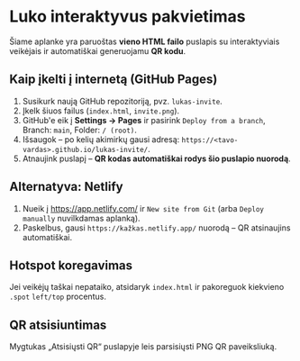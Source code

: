 # Luko interaktyvus pakvietimas

Šiame aplanke yra paruoštas **vieno HTML failo** puslapis su interaktyviais veikėjais ir automatiškai generuojamu **QR kodu**.

## Kaip įkelti į internetą (GitHub Pages)
1. Susikurk naują GitHub repozitoriją, pvz. `lukas-invite`.
2. Įkelk šiuos failus (`index.html`, `invite.png`).
3. GitHub'e eik į **Settings → Pages** ir pasirink `Deploy from a branch`, Branch: `main`, Folder: `/ (root)`.
4. Išsaugok – po kelių akimirkų gausi adresą: `https://<tavo-vardas>.github.io/lukas-invite/`.
5. Atnaujink puslapį – **QR kodas automatiškai rodys šio puslapio nuorodą**.

## Alternatyva: Netlify
1. Nueik į https://app.netlify.com/ ir `New site from Git` (arba `Deploy manually` nuvilkdamas aplanką).
2. Paskelbus, gausi `https://kažkas.netlify.app/` nuorodą – QR atsinaujins automatiškai.

## Hotspot koregavimas
Jei veikėjų taškai nepataiko, atsidaryk `index.html` ir pakoreguok kiekvieno `.spot` `left/top` procentus.

## QR atsisiuntimas
Mygtukas „Atsisiųsti QR“ puslapyje leis parsisiųsti PNG QR paveiksliuką.
